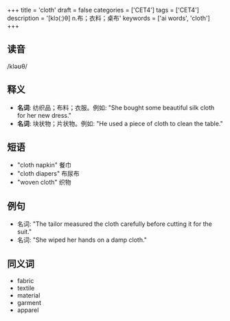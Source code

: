 +++
title = 'cloth'
draft = false
categories = ['CET4']
tags = ['CET4']
description = '[klɔ(ː)θ] n.布；衣料；桌布'
keywords = ['ai words', 'cloth']
+++

## 读音
/kləʊθ/

## 释义
- **名词**: 纺织品；布料；衣服。例如: "She bought some beautiful silk cloth for her new dress."
- **名词**: 块状物；片状物。例如: "He used a piece of cloth to clean the table."

## 短语
- "cloth napkin" 餐巾
- "cloth diapers" 布尿布
- "woven cloth" 织物

## 例句
- 名词: "The tailor measured the cloth carefully before cutting it for the suit."
- 名词: "She wiped her hands on a damp cloth."

## 同义词
- fabric
- textile
- material
- garment
- apparel
